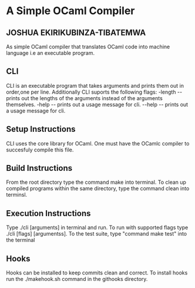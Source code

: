 # A Simple OCaml Compiler
## JOSHUA EKIRIKUBINZA-TIBATEMWA
As simple OCaml compiler that translates OCaml code into machine language i.e an executable program.


## CLI
CLI is an executable program that takes arguments and prints them out in order,one per line. 
Additionally CLI suports the following flags:
-length -- prints out the lengths of the arguments instead of the arguments themselves.
-help -- prints out a usage message for cli.
--help -- prints out a usage message for cli.

## Setup Instructions
CLI uses the core library for OCaml. One must have the OCamlc compiler to succesfuly compile this file.

## Build Instructions
 From the root directory type the command make into terminal. To clean up compiled programs within the same directory, type the command clean into terminsl.

## Execution Instructions
Type ./cli  [arguments] in terminal and run. To run with supported flags type ./cli [flags] [argumentss].  To the test suite, type "command make test" into the terminal

## Hooks
Hooks can be installed to keep commits clean and correct. To install hooks run the ./makehook.sh command in the githooks directory.
